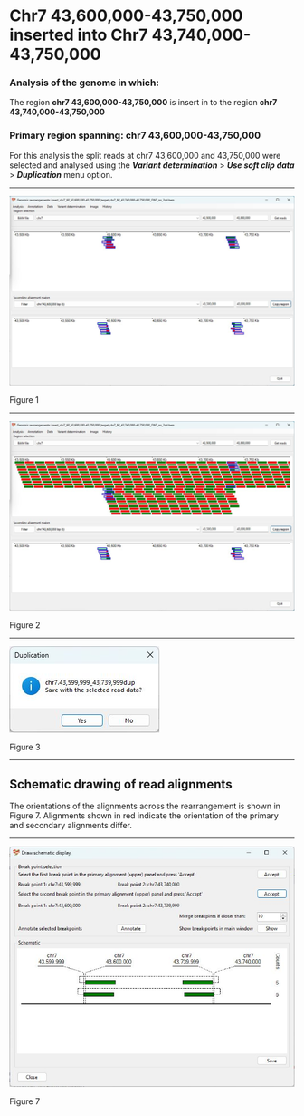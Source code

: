 # Chr7 43,600,000-43,750,000  inserted into Chr7 43,740,000-43,750,000

### Analysis of the genome in which: 

The region **chr7 43,600,000-43,750,000** is insert in to the region **chr7 43,740,000-43,750,000**

### Primary region spanning: chr7 43,600,000-43,750,000 

For this analysis the split reads at chr7 43,600,000 and 43,750,000 were selected and analysed using the ___Variant determination___ > ___Use soft clip data___ > ___Duplication___ menu option.<hr />

![image](images/insert_chr7_60_43,600,000-43,750,000_target_chr7_60_43,740,000-43,750,000_ONT_no_2nd_1.jpg)

Figure 1

<hr />

![image](images/insert_chr7_60_43,600,000-43,750,000_target_chr7_60_43,740,000-43,750,000_ONT_no_2nd_1_all.jpg)

Figure 2


<hr />

![image](images/insert_chr7_60_43,600,000-43,750,000_target_chr7_60_43,740,000-43,750,000_ONT_no_2nd_1_results.jpg)

Figure 3

<hr />

## Schematic drawing of read alignments

The orientations of the alignments across the rearrangement is shown in Figure 7. Alignments shown in red indicate the orientation of the primary and secondary alignments differ.

<hr />

![image](images/insert_chr7_60_43,600,000-43,750,000_target_chr7_60_43,740,000-43,750,000_ONT_no_2nd.jpg)

Figure 7

